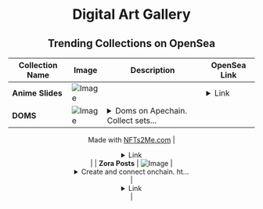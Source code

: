 <div align="center">

# Digital Art Gallery

## Trending Collections on OpenSea

| Collection Name                       | Image                                                                                     | Description                       | OpenSea Link                                                                                          |
|---------------------------------------|-------------------------------------------------------------------------------------------|-----------------------------------|--------------------------------------------------------------------------------------------------------|
| **Anime Slides** | ![Image](https://i.seadn.io/s/raw/files/1a48453f830cd94c79de7af0c99aa065.png?w=500&auto=format?w=200&auto=format) |  | <details><summary>Link</summary>[Anime Slides](https://opensea.io/collection/anime-slides)</details> |
| **DOMS** | ![Image](https://i.seadn.io/s/raw/files/773f150b3df1382856b58a27054a3e37.webp?w=500&auto=format?w=200&auto=format) | <details><summary>Doms on Apechain. Collect sets...</summary>Doms on Apechain. Collect sets for additional benefits! In addition to the basic DOM extras:

Made with [NFTs2Me.com](https://nfts2me.com/)</details> | <details><summary>Link</summary>[DOMS](https://opensea.io/collection/doms-6)</details> |
| **Zora Posts** | ![Image](https://i.seadn.io/s/raw/files/0085d5a41a6df2798ad8c7b03c6f08bb.jpg?w=500&auto=format?w=200&auto=format) | <details><summary>Create and connect onchain. ht...</summary>Create and connect onchain. https://zora.co</details> | <details><summary>Link</summary>[Zora Posts](https://opensea.io/collection/zora-posts-25472)</details> |

</div>